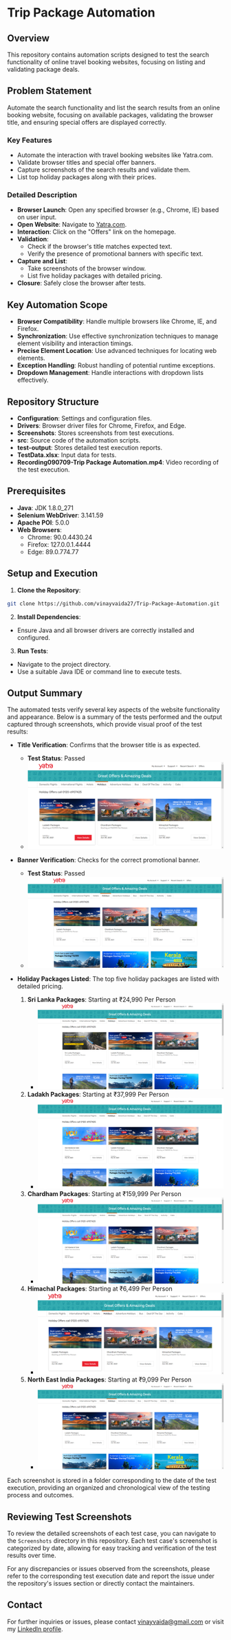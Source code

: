 # Trip Package Automation

## Overview

This repository contains automation scripts designed to test the search functionality of online travel booking websites, focusing on listing and validating package deals.

## Problem Statement

Automate the search functionality and list the search results from an online booking website, focusing on available packages, validating the browser title, and ensuring special offers are displayed correctly.

### Key Features

- Automate the interaction with travel booking websites like Yatra.com.
- Validate browser titles and special offer banners.
- Capture screenshots of the search results and validate them.
- List top holiday packages along with their prices.

### Detailed Description

- **Browser Launch**: Open any specified browser (e.g., Chrome, IE) based on user input.
- **Open Website**: Navigate to [Yatra.com](https://www.yatra.com/).
- **Interaction**: Click on the "Offers" link on the homepage.
- **Validation**:
  - Check if the browser's title matches expected text.
  - Verify the presence of promotional banners with specific text.
- **Capture and List**:
  - Take screenshots of the browser window.
  - List five holiday packages with detailed pricing.
- **Closure**: Safely close the browser after tests.

## Key Automation Scope

- **Browser Compatibility**: Handle multiple browsers like Chrome, IE, and Firefox.
- **Synchronization**: Use effective synchronization techniques to manage element visibility and interaction timings.
- **Precise Element Location**: Use advanced techniques for locating web elements.
- **Exception Handling**: Robust handling of potential runtime exceptions.
- **Dropdown Management**: Handle interactions with dropdown lists effectively.

## Repository Structure

- **Configuration**: Settings and configuration files.
- **Drivers**: Browser driver files for Chrome, Firefox, and Edge.
- **Screenshots**: Stores screenshots from test executions.
- **src**: Source code of the automation scripts.
- **test-output**: Stores detailed test execution reports.
- **TestData.xlsx**: Input data for tests.
- **Recording090709-Trip Package Automation.mp4**: Video recording of the test execution.

## Prerequisites

- **Java**: JDK 1.8.0_271
- **Selenium WebDriver**: 3.141.59
- **Apache POI**: 5.0.0
- **Web Browsers**:
  - Chrome: 90.0.4430.24
  - Firefox: 127.0.0.1.4444
  - Edge: 89.0.774.77

## Setup and Execution

1. **Clone the Repository**:
```bash
git clone https://github.com/vinayvaida27/Trip-Package-Automation.git
```

2. **Install Dependencies**:
- Ensure Java and all browser drivers are correctly installed and configured.
3. **Run Tests**:
- Navigate to the project directory.
- Use a suitable Java IDE or command line to execute tests.

## Output Summary

The automated tests verify several key aspects of the website functionality and appearance. Below is a summary of the tests performed and the output captured through screenshots, which provide visual proof of the test results:

- **Title Verification**: Confirms that the browser title is as expected.
  - **Test Status**: Passed
  - ![Title Verification Screenshot](./Screenshots/20/04/2021.png)

- **Banner Verification**: Checks for the correct promotional banner.
  - **Test Status**: Passed
  - ![Banner Verification Screenshot](./Screenshots/21/04/2021.png)

- **Holiday Packages Listed**: The top five holiday packages are listed with detailed pricing.
  1. **Sri Lanka Packages**: Starting at ₹24,990 Per Person
     - ![Sri Lanka Packages Screenshot](./Screenshots/22/04/2021.png)
  2. **Ladakh Packages**: Starting at ₹37,999 Per Person
     - ![Ladakh Packages Screenshot](./Screenshots/24/03/2021.png)
  3. **Chardham Packages**: Starting at ₹159,999 Per Person
     - ![Chardham Packages Screenshot](./Screenshots/25/03/2021.png)
  4. **Himachal Packages**: Starting at ₹6,499 Per Person
     - ![Himachal Packages Screenshot](./Screenshots/20/04/2021.png)  <!-- Assuming a placeholder, adjust as needed -->
  5. **North East India Packages**: Starting at ₹9,099 Per Person
     - ![North East India Packages Screenshot](./Screenshots/21/04/2021.png) <!-- Assuming a placeholder, adjust as needed -->

Each screenshot is stored in a folder corresponding to the date of the test execution, providing an organized and chronological view of the testing process and outcomes.

## Reviewing Test Screenshots

To review the detailed screenshots of each test case, you can navigate to the `Screenshots` directory in this repository. Each test case's screenshot is categorized by date, allowing for easy tracking and verification of the test results over time.

For any discrepancies or issues observed from the screenshots, please refer to the corresponding test execution date and report the issue under the repository's issues section or directly contact the maintainers.


## Contact

For further inquiries or issues, please contact [vinayvaida@gmail.com](mailto:vinayvaida@gmail.com) or visit my [LinkedIn profile](https://www.linkedin.com/in/vinayvaida/).

